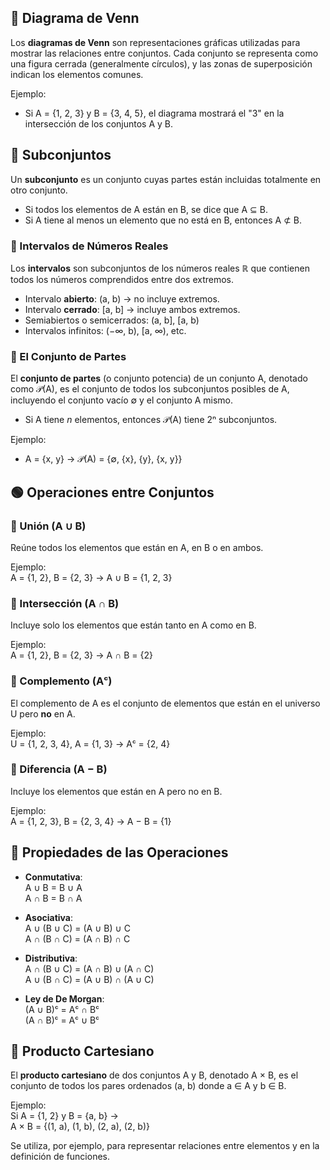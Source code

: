 ## 🔵 Diagrama de Venn

Los **diagramas de Venn** son representaciones gráficas utilizadas para mostrar las relaciones entre conjuntos. Cada conjunto se representa como una figura cerrada (generalmente círculos), y las zonas de superposición indican los elementos comunes.

Ejemplo:  
- Si A = {1, 2, 3} y B = {3, 4, 5}, el diagrama mostrará el "3" en la intersección de los conjuntos A y B.

## 🔶 Subconjuntos

Un **subconjunto** es un conjunto cuyas partes están incluidas totalmente en otro conjunto.

- Si todos los elementos de A están en B, se dice que A ⊆ B.
- Si A tiene al menos un elemento que no está en B, entonces A ⊄ B.

### 🔸 Intervalos de Números Reales

Los **intervalos** son subconjuntos de los números reales ℝ que contienen todos los números comprendidos entre dos extremos.

- Intervalo **abierto**: (a, b) → no incluye extremos.
- Intervalo **cerrado**: [a, b] → incluye ambos extremos.
- Semiabiertos o semicerrados: (a, b], [a, b)
- Intervalos infinitos: (−∞, b), [a, ∞), etc.

### 🔸 El Conjunto de Partes

El **conjunto de partes** (o conjunto potencia) de un conjunto A, denotado como 𝒫(A), es el conjunto de todos los subconjuntos posibles de A, incluyendo el conjunto vacío ∅ y el conjunto A mismo.

- Si A tiene *n* elementos, entonces 𝒫(A) tiene 2ⁿ subconjuntos.

Ejemplo:
- A = {x, y} → 𝒫(A) = {∅, {x}, {y}, {x, y}}

## 🟢 Operaciones entre Conjuntos

### 🔹 Unión (A ∪ B)

Reúne todos los elementos que están en A, en B o en ambos.

Ejemplo:  
A = {1, 2}, B = {2, 3} → A ∪ B = {1, 2, 3}

### 🔹 Intersección (A ∩ B)

Incluye solo los elementos que están tanto en A como en B.

Ejemplo:  
A = {1, 2}, B = {2, 3} → A ∩ B = {2}

### 🔹 Complemento (Aᶜ)

El complemento de A es el conjunto de elementos que están en el universo U pero **no** en A.

Ejemplo:  
U = {1, 2, 3, 4}, A = {1, 3} → Aᶜ = {2, 4}

### 🔹 Diferencia (A − B)

Incluye los elementos que están en A pero no en B.

Ejemplo:  
A = {1, 2, 3}, B = {2, 3, 4} → A − B = {1}

## 📐 Propiedades de las Operaciones

- **Conmutativa**:  
  A ∪ B = B ∪ A  
  A ∩ B = B ∩ A

- **Asociativa**:  
  A ∪ (B ∪ C) = (A ∪ B) ∪ C  
  A ∩ (B ∩ C) = (A ∩ B) ∩ C

- **Distributiva**:  
  A ∩ (B ∪ C) = (A ∩ B) ∪ (A ∩ C)  
  A ∪ (B ∩ C) = (A ∪ B) ∩ (A ∪ C)

- **Ley de De Morgan**:  
  (A ∪ B)ᶜ = Aᶜ ∩ Bᶜ  
  (A ∩ B)ᶜ = Aᶜ ∪ Bᶜ

## 🧮 Producto Cartesiano

El **producto cartesiano** de dos conjuntos A y B, denotado A × B, es el conjunto de todos los pares ordenados (a, b) donde a ∈ A y b ∈ B.

Ejemplo:  
Si A = {1, 2} y B = {a, b} →  
A × B = {(1, a), (1, b), (2, a), (2, b)}

Se utiliza, por ejemplo, para representar relaciones entre elementos y en la definición de funciones.
